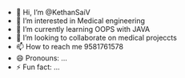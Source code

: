 - 👋 Hi, I’m @KethanSaiV
- 👀 I’m interested in Medical engineering
- 🌱 I’m currently learning OOPS with JAVA
- 💞️ I’m looking to collaborate on medical projeccts
- 📫 How to reach me 9581761578
- 😄 Pronouns: ...
- ⚡ Fun fact: ...

<!---
KethanSaiV/KethanSaiV is a ✨ special ✨ repository because its `README.md` (this file) appears on your GitHub profile.
You can click the Preview link to take a look at your changes.
--->
